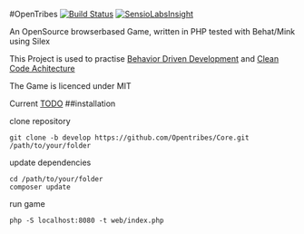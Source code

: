 #OpenTribes
[![Build Status](https://travis-ci.org/Opentribes/Core.png?branch=develop)](https://travis-ci.org/Opentribes/Core)
[![SensioLabsInsight](https://insight.sensiolabs.com/projects/00a44706-0e89-488a-98c8-aaad7e12eeca/mini.png)](https://insight.sensiolabs.com/projects/00a44706-0e89-488a-98c8-aaad7e12eeca)

An OpenSource browserbased Game, written in PHP tested with Behat/Mink using Silex

This Project is used to practise [Behavior Driven Development](http://de.wikipedia.org/wiki/Behavior_Driven_Development) and [Clean Code Achitecture](http://blog.8thlight.com/uncle-bob/2012/08/13/the-clean-architecture.html)

The Game is licenced under MIT 

Current [TODO](https://github.com/Opentribes/Core/issues?direction=asc&labels=TODO&milestone=1&page=1&sort=created&state=open)
##installation

clone repository

~~~
git clone -b develop https://github.com/Opentribes/Core.git /path/to/your/folder
~~~

update dependencies

~~~
cd /path/to/your/folder
composer update
~~~

run game

~~~
php -S localhost:8080 -t web/index.php
~~~


